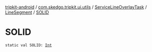 [tripkit-android](../../../index.md) / [com.skedgo.tripkit.ui.utils](../../index.md) / [ServiceLineOverlayTask](../index.md) / [LineSegment](index.md) / [SOLID](./-s-o-l-i-d.md)

# SOLID

`static val SOLID: `[`Int`](https://kotlinlang.org/api/latest/jvm/stdlib/kotlin/-int/index.html)